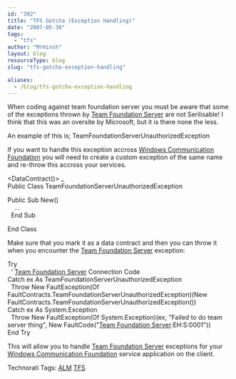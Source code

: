 ```yaml
---
id: "392"
title: "TFS Gotcha (Exception Handling)"
date: "2007-05-30"
tags:
  - "tfs"
author: "MrHinsh"
layout: blog
resourceType: blog
slug: "tfs-gotcha-exception-handling"

aliases:
  - /blog/tfs-gotcha-exception-handling
---
```


When coding against team foundation server you must be aware that some of the exceptions thrown by [Team Foundation Server](http://msdn2.microsoft.com/en-us/teamsystem/aa718934.aspx "Team Foundation Server") are not Serilisable! I think that this was an oversite by Microsoft, but it is there none the less.

An example of this is; TeamFoundationServerUnauthorizedException

If you want to handle this exception accross [Windows Communication Foundation](http://wcf.netfx3.com "Windows Communication Foundation") you will need to create a custom exception of the same name and re-throw this accross your services.

<DataContract()> \_  
Public Class TeamFoundationServerUnauthorizedException

Public Sub New()  
    ...  
  End Sub

End Class

Make sure that you mark it as a data contract and then you can throw it when you encounter the [Team Foundation Server](http://msdn2.microsoft.com/en-us/teamsystem/aa718934.aspx "Team Foundation Server") exception:

Try  
  ' [Team Foundation Server](http://msdn2.microsoft.com/en-us/teamsystem/aa718934.aspx "Team Foundation Server") Connection Code  
Catch ex As TeamFoundationServerUnauthorizedException  
  Throw New FaultException(Of FaultContracts.TeamFoundationServerUnauthorizedException)(New FaultContracts.TeamFoundationServerUnauthorizedException())  
Catch ex As System.Exception  
  Throw New FaultException(Of System.Exception)(ex, "Failed to do team server thing", New FaultCode("[Team Foundation Server](http://msdn2.microsoft.com/en-us/teamsystem/aa718934.aspx "Team Foundation Server"):EH:S:0001"))  
End Try

This will allow you to handle [Team Foundation Server](http://msdn2.microsoft.com/en-us/teamsystem/aa718934.aspx "Team Foundation Server") exceptions for your [Windows Communication Foundation](http://wcf.netfx3.com "Windows Communication Foundation") service application on the client.

Technorati Tags: [ALM](http://technorati.com/tags/ALM) [TFS](http://technorati.com/tags/TFS)

